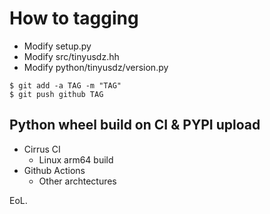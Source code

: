 # How to tagging

- Modify setup.py
- Modify src/tinyusdz.hh
- Modify python/tinyusdz/version.py


```
$ git add -a TAG -m "TAG"
$ git push github TAG
```

## Python wheel build on CI & PYPI upload

- Cirrus CI
  - Linux arm64 build
- Github Actions
  - Other archtectures


EoL.

